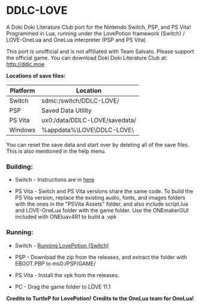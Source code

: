 # DDLC-LOVE
A Doki Doki Literature Club port for the Nintendo Switch, PSP, and PS Vita! Programmed in Lua, running under the LovePotion framework (Switch) / LOVE-OneLua and OneLua interpreter (PSP and PS Vita)

This port is unofficial and is not affiliated with Team Salvato. Please support the official game. You can download Doki Doki Literature Club at: http://ddlc.moe

**Locations of save files:**

| Platform | Location                            |
|----------|-------------------------------------|
| Switch   | sdmc:/switch/DDLC-LOVE/             |
| PSP      | Saved Data Utility                  |
| PS Vita  | ux0:/data/DDLC-LOVE/savedata/       |
| Windows  | %appdata%\LOVE\DDLC-LOVE\           |

You can reset the save data and start over by deleting all of the save files. This is also mentioned in the help menu.

### Building:
- Switch - Instructions are in [here](https://github.com/TurtleP/LovePotion/wiki/Packaging-Your-Game)

- PS Vita - Switch and PS Vita versions share the same code. To build the PS Vita version, replace the existing audio, fonts, and images folders with the ones in the "PSVita Assets" folder, and also include script.lua and LOVE-OneLua folder with the game folder. Use the ONEmakerGUI included with ONEluav4R1 to build a .vpk

### Running:
- Switch - [Running LovePotion (Switch)](https://github.com/TurtleP/LovePotion/wiki/Running-(Switch))

- PSP - Download the zip from the releases, and extract the folder with EBOOT.PBP to ms0:/PSP/GAME/

- PS Vita - Install the vpk from the releases.

- PC - Drag the game folder to LÖVE 11.1

**Credits to TurtleP for LovePotion!**
**Credits to the OneLua team for OneLua!**
